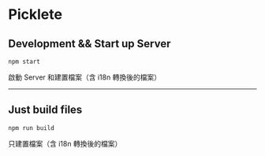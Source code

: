 # Picklete

## Development && Start up Server

`npm start`

啟動 Server 和建置檔案（含 i18n 轉換後的檔案）

---

## Just build files

`npm run build`

只建置檔案（含 i18n 轉換後的檔案）
